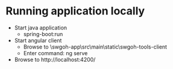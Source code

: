 # Running application locally
- Start java application
  - spring-boot:run
- Start angular client
  - Browse to <project directory>\swgoh-app\src\main\static\swgoh-tools-client
  - Enter command: ng serve
- Browse to  http://localhost:4200/